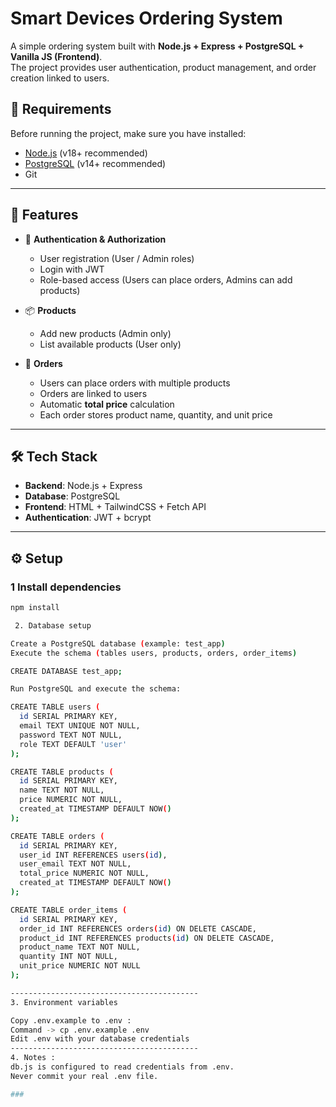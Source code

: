 #  Smart Devices Ordering System

A simple ordering system built with **Node.js + Express + PostgreSQL + Vanilla JS (Frontend)**.  
The project provides user authentication, product management, and order creation linked to users.  

## 🚀 Requirements
Before running the project, make sure you have installed:

- [Node.js](https://nodejs.org/) (v18+ recommended)  
- [PostgreSQL](https://www.postgresql.org/) (v14+ recommended)  
- Git  


---

## 📂 Features
- 👤 **Authentication & Authorization**  
  - User registration (User / Admin roles)  
  - Login with JWT  
  - Role-based access (Users can place orders, Admins can add products)  

- 📦 **Products**  
  - Add new products (Admin only)  
  - List available products (User only)  

- 🛒 **Orders**  
  - Users can place orders with multiple products  
  - Orders are linked to users  
  - Automatic **total price** calculation  
  - Each order stores product name, quantity, and unit price  

---

## 🛠 Tech Stack
- **Backend**: Node.js + Express  
- **Database**: PostgreSQL  
- **Frontend**: HTML + TailwindCSS + Fetch API  
- **Authentication**: JWT + bcrypt  

---

## ⚙️ Setup

### 1 Install dependencies
```bash
npm install

 2. Database setup

Create a PostgreSQL database (example: test_app)
Execute the schema (tables users, products, orders, order_items)

CREATE DATABASE test_app;

Run PostgreSQL and execute the schema:

CREATE TABLE users (
  id SERIAL PRIMARY KEY,
  email TEXT UNIQUE NOT NULL,
  password TEXT NOT NULL,
  role TEXT DEFAULT 'user'
);

CREATE TABLE products (
  id SERIAL PRIMARY KEY,
  name TEXT NOT NULL,
  price NUMERIC NOT NULL,
  created_at TIMESTAMP DEFAULT NOW()
);

CREATE TABLE orders (
  id SERIAL PRIMARY KEY,
  user_id INT REFERENCES users(id),
  user_email TEXT NOT NULL,
  total_price NUMERIC NOT NULL,
  created_at TIMESTAMP DEFAULT NOW()
);

CREATE TABLE order_items (
  id SERIAL PRIMARY KEY,
  order_id INT REFERENCES orders(id) ON DELETE CASCADE,
  product_id INT REFERENCES products(id) ON DELETE CASCADE,
  product_name TEXT NOT NULL,
  quantity INT NOT NULL,
  unit_price NUMERIC NOT NULL
);

------------------------------------------
3. Environment variables

Copy .env.example to .env :
Command -> cp .env.example .env
Edit .env with your database credentials
------------------------------------------
4. Notes :
db.js is configured to read credentials from .env.
Never commit your real .env file. 

###
